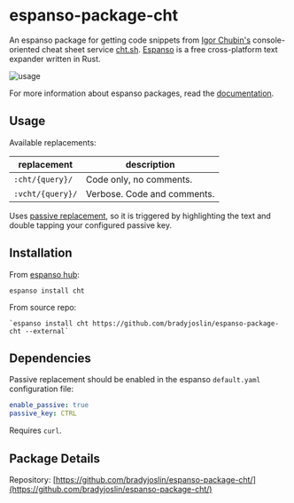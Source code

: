 # espanso-package-cht

An espanso package for getting code snippets from [Igor Chubin's](https://github.com/chubin) console-oriented cheat sheet service [cht.sh](https://cht.sh). [Espanso](https://espanso.org/) is a free cross-platform text expander written in Rust.

![usage](./images/chtjs.gif)

For more information about espanso packages, read the [documentation](https://espanso.org/docs/).

## Usage

Available replacements:

| replacement      | description                 |
| ---------------- | --------------------------- |
| `:cht/{query}/`  | Code only, no comments.     |
| `:vcht/{query}/` | Verbose. Code and comments. |

Uses [passive replacement](https://espanso.org/docs/passive-mode/), so it is triggered by highlighting the text and double tapping your configured passive key.

## Installation
From [espanso hub](https://hub.espanso.org/packages/cht/):

```
espanso install cht
```

From source repo:

```
`espanso install cht https://github.com/bradyjoslin/espanso-package-cht --external`
```

## Dependencies

Passive replacement should be enabled in the espanso `default.yaml` configuration file:

```yaml
enable_passive: true
passive_key: CTRL
```

Requires `curl`.

## Package Details

Repository: [https://github.com/bradyjoslin/espanso-package-cht/](https://github.com/bradyjoslin/espanso-package-cht/)

